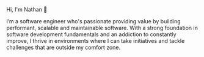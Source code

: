 Hi, I'm Nathan 👋

I’m a software engineer who's passionate providing value by building performant, scalable and maintainable software. 
With a strong foundation in software development fundamentals and an addiction to constantly improve, 
I thrive in environments where I can take initiatives and tackle challenges that are outside my comfort zone.
